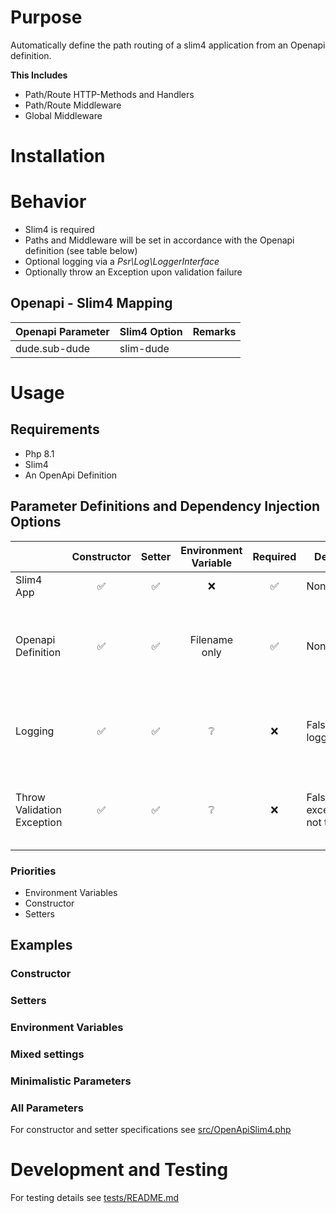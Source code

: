 # Purpose
Automatically define the path routing of a slim4 application from an Openapi definition.

**This Includes**
* Path/Route HTTP-Methods and Handlers
* Path/Route Middleware
* Global Middleware

# Installation

# Behavior
* Slim4 is required
* Paths and Middleware will be set in accordance with the Openapi definition (see table below)
* Optional logging via a _Psr\Log\LoggerInterface_ 
* Optionally throw an Exception upon validation failure 
## Openapi - Slim4 Mapping
| Openapi Parameter | Slim4 Option | Remarks |
| ----- | ----- | ----- |
| dude.sub-dude| slim-dude |  |
# Usage
## Requirements
* Php 8.1
* Slim4
* An OpenApi Definition
## Parameter Definitions and Dependency Injection Options 
|                            | Constructor | Setter | Environment Variable | Required | Default | Remarks|
|----------------------------|:----------:|:------:|:--------------------:|:----:|----|--------------------------------------------------------------|
| Slim4 App                  | ✅           |   ✅    |          ❌           |✅|None|                                                                  | 
| Openapi Definition         | ✅           |   ✅    |    Filename only     |✅|None| The Openapi definition can be specified as an object or filename |
| Logging                    | ✅           |   ✅    |          ❔           |❌|False - no logging| Environment Variable Flag. Default false (no logging)            |
| Throw Validation Exception | ✅           |   ✅    |          ❔           |❌|False - exceptions not thrown|Environment Variable Flag. Default false (no exception)          |
### Priorities
* Environment Variables
* Constructor
* Setters
## Examples
### Constructor
### Setters
### Environment Variables
### Mixed settings
### Minimalistic Parameters
### All Parameters

For constructor and setter specifications see [src/OpenApiSlim4.php](./src/OpenApiSlim4.php) 
# Development and Testing
For testing details see [tests/README.md](./tests/README.md)
